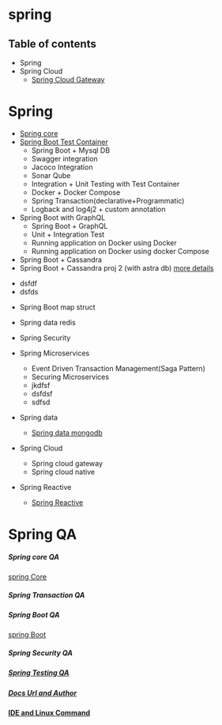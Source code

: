 # spring

## Table of contents
- Spring
- Spring Cloud
  - [Spring Cloud Gateway](https://github.com/singhrakeshgkp/spring-cloud-gateway/blob/main/readme.md)



# Spring
 * [Spring core](/spring_core/spring-core.md)
 * [Spring Boot Test Container](/springboot-testcontainer/readme.md)
   - Spring Boot + Mysql DB
   - Swagger integration
   - Jacoco Integration
   - Sonar Qube
   - Integration + Unit Testing with Test Container
   - Docker + Docker Compose
   - Spring Transaction(declarative+Programmatic)
   - Logback and log4j2 + custom annotation 
 * Spring Boot with GraphQL
   - Spring Boot + GraphQL
   - Unit + Integration Test
   - Running application on Docker using Docker
   - Running application on Docker using docker Compose
 * Spring Boot + Cassandra
 * Spring Boot + Cassandra proj 2 (with astra db) [more details](spring-cassandra-proj2/readme.md)
  - dsfdf
  - dsfds
  
 * Spring Boot map struct
 * Spring data redis
 * Spring Security
 * Spring Microservices
   - Event Driven Transaction Management(Saga Pattern)
   - Securing Microservices
   - jkdfsf
   - dsfdsf
   - sdfsd
* Spring data
  - [Spring data mongodb](/spring-data/spring-data-mongo/mongodb.md)
* Spring Cloud
  - Spring cloud gateway
  - Spring cloud native
 
* Spring Reactive
   - [Spring Reactive](https://github.com/singhrakeshgkp/spring-reactive/tree/master#readme)
# Spring QA
##### Spring core QA
[spring Core](/spingcoreqa.md)
##### Spring Transaction QA
##### Spring Boot QA
[spring Boot](/spingbootqa.md)
##### Spring Security QA
##### [Spring Testing QA](/spring-testing.md)
##### [Docs Url and Author](/impurlsandauthor.md)
#### [IDE and Linux Command](/IDEAndLinuxCommand.md)
   
